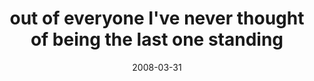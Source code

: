 ---
layout: base.njk
title : 'out of everyone I&#39;ve never thought of being the last one standing' 
view_title : 'out of everyone I&#39;ve never thought of being the last one standing' 
year : '2008' 
date : '2008-03-31' 
img_file : '/drawing/outofeveryoneiveneverthoughtofbeingthelastonestanding.png' 
html_file : 'outofeveryoneiveneverthoughtofbeingthelastonestanding' 
next_html : 'alittleloud.html' 
year_order : '133' 
permalink : "title/{{html_file}}.html"
---